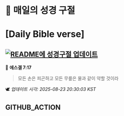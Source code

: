 # 🙏 매일의 성경 구절
# [Daily Bible verse]
## [![README에 성경구절 업데이트](https://github.com/DONGSUKA/first_test/actions/workflows/update-readme-bible.yml/badge.svg)](https://github.com/DONGSUKA/first_test/actions/workflows/update-readme-bible.yml)
<!-- START_BIBLE_VERSE -->
📖 **에스겔 7:17**
> 모든 손은 피곤하고 모든 무릎은 물과 같이 약할 것이라

🕊️ _업데이트 시각: 2025-08-23 20:30:03 KST_
  <!-- END_BIBLE_VERSE -->
## GITHUB_ACTION

